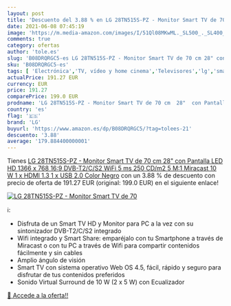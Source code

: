```yaml
---
layout: post
title: 'Descuento del 3.88 % en LG 28TN515S-PZ - Monitor Smart TV de 70 '
date: 2021-06-08 07:45:19
image: 'https://m.media-amazon.com/images/I/51Ql08MKwML._SL500_._SL400_.jpg'
comments: true
category: ofertas
author: 'tole.es'
slug: 'B08DRQRGC5-es LG 28TN515S-PZ - Monitor Smart TV de 70 cm 28" con...'
sku: 'B08DRQRGC5-es'
tags: [ 'Electrónica','TV, vídeo y home cinema','Televisores','lg','smart','tv', ]
actualPrice: 191.27 EUR
currency: EUR
price: 191.27
comparePrice: 199.0 EUR
prodname: 'LG 28TN515S-PZ - Monitor Smart TV de 70 cm  28"  con Pantalla LED HD  1366 x 768  16:9  DVB-T2/C/S2  WiFi  5 ms  250 CD/m2  5 M:1  Miracast  10 W  1 x HDMI 1.3  1 x USB 2.0   Color Negro'
country: 'es'
flag: '🇪🇸'
brand: 'LG'
buyurl: 'https://www.amazon.es/dp/B08DRQRGC5/?tag=tolees-21'
descuento: '3.88'
average: '179.884400000001'
---
```


Tienes [LG 28TN515S-PZ - Monitor Smart TV de 70 cm  28"  con Pantalla LED HD  1366 x 768  16:9  DVB-T2/C/S2  WiFi  5 ms  250 CD/m2  5 M:1  Miracast  10 W  1 x HDMI 1.3  1 x USB 2.0   Color Negro](https://www.amazon.es/dp/B08DRQRGC5/?tag=tolees-21) con un 3.88 % de descuento con precio de oferta de 191.27 EUR (original: 199.0 EUR) en el siguiente enlace!

[![LG 28TN515S-PZ - Monitor Smart TV de 70 ](https://m.media-amazon.com/images/I/51Ql08MKwML._SL500_._SL400_.jpg)](https://www.amazon.es/dp/B08DRQRGC5/?tag=tolees-21)

ℹ️:

- Disfruta de un Smart TV HD y Monitor para PC a la vez con su sintonizador DVB-T2/C/S2 integrado
- Wifi integrado y Smart Share: emparéjalo con tu Smartphone a través de Miracast o con tu PC a través de Wifi para compartir contenidos fácilmente y sin cables
- Amplio ángulo de visión
- Smart TV con sistema operativo Web OS 4.5, fácil, rápido y seguro para disfrutar de tus contenidos preferidos
- Sonido Virtual Surround de 10 W (2 x 5 W) con Ecualizador

[🛒 Accede a la oferta!!](https://www.amazon.es/dp/B08DRQRGC5/?tag=tolees-21)
